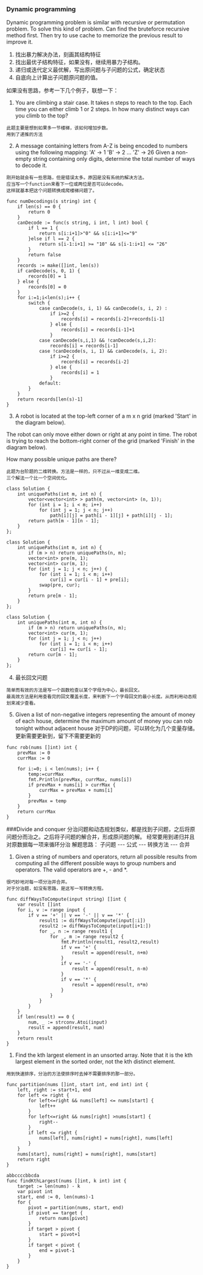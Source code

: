 ### Dynamic programming 
Dynamic programming problem is similar with recursive or permutation problem.
To solve this kind of problem. Can find the bruteforce recursive method first.
Then try to use cache to memorize the previous result to improve it.

1. 找出暴力解决办法，刻画其结构特征
2. 找出最优子结构特征，如果没有，继续用暴力子结构。
3. 递归或迭代定义最优解，写出原问题与子问题的公式，确定状态
4. 自底向上计算出子问题原问题的值。

如果没有思路，参考一下几个例子，联想一下：
1. You are climbing a stair case. It takes n steps to reach to the top. Each time you can either climb 1 or    2 steps. In how many distinct ways can you climb to the top?
```
此题主要是想到如果多一节楼梯，该如何增加步数。
用到了递推的方法
```

2. A message containing letters from A-Z is being encoded to numbers using the following mapping:
'A' -> 1
'B' -> 2
...
'Z' -> 26
Given a non-empty string containing only digits, determine the total number of ways to decode it.
```
刚开始就会有一些思路，但是错误太多。原因是没有系统的解决方法。
应当写一个function来看下一位或两位是否可以decode。
这样就基本把这个问题转换成爬楼梯问题了。
```
```
func numDecodings(s string) int {
	if len(s) == 0 {
		return 0
	}
	canDecode := func(s string, i int, l int) bool {
		if l == 1 {
			return s[i:i+1]>"0" && s[i:i+1]<="9"
		}else if l == 2 {
			return s[i-1:i+1] >= "10" && s[i-1:i+1] <= "26"
		}
		return false
	}
	records := make([]int, len(s))
	if canDecode(s, 0, 1) {
		records[0] = 1
	} else {
		records[0] = 0
	}
	for i:=1;i<len(s);i++ {
		switch {
			case canDecode(s, i, 1) && canDecode(s, i, 2) :
				if i>=2 {
					records[i] = records[i-2]+records[i-1]
				} else {
					records[i] = records[i-1]+1
				}
			case canDecode(s,i,1) && !canDecode(s,i,2):
				records[i] = records[i-1]
			case !canDecode(s, i, 1) && canDecode(s, i, 2):
				if i>=2 {
					records[i] = records[i-2]
				} else {
					records[i] = 1
				}
            default:
		}
	}
	return records[len(s)-1]
}
```

3. A robot is located at the top-left corner of a m x n grid (marked 'Start' in the diagram below).

The robot can only move either down or right at any point in time. The robot is trying to reach the bottom-right corner of the grid (marked 'Finish' in the diagram below).

How many possible unique paths are there?
```
此题为台阶题的二维转换。方法是一样的，只不过从一维变成二维。
三个解法一个比一个空间优化。
```
```
class Solution {
    int uniquePaths(int m, int n) {
        vector<vector<int> > path(m, vector<int> (n, 1));
        for (int i = 1; i < m; i++)
            for (int j = 1; j < n; j++)
                path[i][j] = path[i - 1][j] + path[i][j - 1];
        return path[m - 1][n - 1];
    }
};

class Solution {
    int uniquePaths(int m, int n) {
        if (m > n) return uniquePaths(n, m); 
        vector<int> pre(m, 1);
        vector<int> cur(m, 1);
        for (int j = 1; j < n; j++) {
            for (int i = 1; i < m; i++)
                cur[i] = cur[i - 1] + pre[i];
            swap(pre, cur);
        }
        return pre[m - 1];
    }
};

class Solution {
    int uniquePaths(int m, int n) {
        if (m > n) return uniquePaths(n, m);
        vector<int> cur(m, 1);
        for (int j = 1; j < n; j++)
            for (int i = 1; i < m; i++)
                cur[i] += cur[i - 1]; 
        return cur[m - 1];
    }
}; 
```
4. 最长回文问题
```
简单而有效的方法是写一个函数检查以某个字母为中心，最长回文。
最高效方法是利用查看完的回文覆盖长度，来判断下一个字母回文的最小长度。从而利用动态规划来减少查看。
```

5. Given a list of non-negative integers representing the amount of money of each house, determine the maximum amount of money you can rob tonight without adjacent house
对于DP的问题，可以转化为几个变量存储。更新需要更新到，留下不需要更新的
```
func rob(nums []int) int {
    prevMax := 0
    currMax := 0
    
    for i:=0; i < len(nums); i++ {
        temp:=currMax
        fmt.Println(prevMax, currMax, nums[i])
        if prevMax + nums[i] > currMax {
            currMax = prevMax + nums[i] 
        }
        prevMax = temp
    }
    return currMax
}
```
###Divide and conquer
分治问题和动态规划类似，都是找到子问题，之后将原问题分而治之。之后将子问题的解合并，形成原问题的解。
经常要用到递归并且对原数据每一项来循环分治
解题思路： 子问题 --- 公式 --- 转换方法 --- 合并

1. Given a string of numbers and operators, return all possible results from computing all the different possible ways to group numbers and operators. The valid operators are +, - and *.
```
很巧妙地对每一项分治并合并。
对于分治题，如没有思路，是这写一写转换方程。
```
```
func diffWaysToCompute(input string) []int {
	var result []int
    for i, v := range input {
        if v == '+' || v == '-' || v == '*' {
            result1 := diffWaysToCompute(input[:i])
            result2 := diffWaysToCompute(input[i+1:])
            for _, n := range result1 {
                for _, m := range result2 {
					fmt.Println(result1, result2,result)
                    if v == '+' {
                        result = append(result, n+m)
                    }
                    if v == '-' {
                        result = append(result, n-m)
                    }
                    if v == '*' {
                        result = append(result, n*m)
                    }
                }
            }
        }
    }
    if len(result) == 0 {
        num, _ := strconv.Atoi(input)
        result = append(result, num)
    }
    return result
}
```

1. Find the kth largest element in an unsorted array. Note that it is the kth largest element in the sorted order, not the kth distinct element.
```
用到快速排序，分治的方法使排序时去掉不需要排序的那一部分。
```
```
func partition(nums []int, start int, end int) int {
	left, right := start+1, end
	for left <= right {
		for left<=right && nums[left] <= nums[start] { 
			left++
		}
		for left<=right && nums[right] >nums[start] {
			right--
		}
		if left <= right {
			nums[left], nums[right] = nums[right], nums[left]
		}
	}
	nums[start], nums[right] = nums[right], nums[start]
	return right
}

abbccccbbcda
func findKthLargest(nums []int, k int) int {
	target := len(nums) - k
	var pivot int
	start, end := 0, len(nums)-1
	for {
		pivot = partition(nums, start, end)
		if pivot == target {
			return nums[pivot]
		}
		if target > pivot {
			start = pivot+1
		}
		if target < pivot {
			end = pivot-1
		}
	}
}
```
